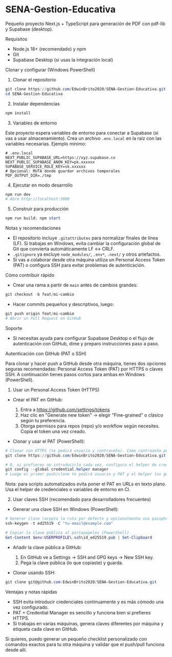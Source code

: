 # SENA-Gestion-Educativa

Pequeño proyecto Next.js + TypeScript para generación de PDF con pdf-lib y Supabase (desktop).

Requisitos
- Node.js 18+ (recomendado) y npm
- Git
- Supabase Desktop (si usas la integración local)

Clonar y configurar (Windows PowerShell)

1. Clonar el repositorio

```powershell
git clone https://github.com/EdwinBrito2020/SENA-Gestion-Educativa.git
cd SENA-Gestion-Educativa
```

2. Instalar dependencias

```powershell
npm install
```

3. Variables de entorno

Este proyecto espera variables de entorno para conectar a Supabase (si vas a usar almacenamiento). Crea un archivo `.env.local` en la raíz con las variables necesarias. Ejemplo mínimo:

```text
# .env.local
NEXT_PUBLIC_SUPABASE_URL=https://xyz.supabase.co
NEXT_PUBLIC_SUPABASE_ANON_KEY=pk.xxxxxx
SUPABASE_SERVICE_ROLE_KEY=sk.xxxxxx
# Opcional: RUTA donde guardar archivos temporales
PDF_OUTPUT_DIR=./tmp
```

4. Ejecutar en modo desarrollo

```powershell
npm run dev
# Abre http://localhost:3000
```

5. Construir para producción

```powershell
npm run build; npm start
```

Notas y recomendaciones
- El repositorio incluye `.gitattributes` para normalizar finales de línea (LF). Si trabajas en Windows, evita cambiar la configuración global de Git que convierta automáticamente LF ↔ CRLF.
- `.gitignore` ya excluye `node_modules/`, `.env*`, `.next/` y otros artefactos.
- Si vas a colaborar desde otra máquina utiliza un Personal Access Token (PAT) o configura SSH para evitar problemas de autenticación.

Cómo contribuir rápido
- Crear una rama a partir de `main` antes de cambios grandes:

```powershell
git checkout -b feat/mi-cambio
```

- Hacer commits pequeños y descriptivos, luego:

```powershell
git push origin feat/mi-cambio
# Abrir un Pull Request en GitHub
```

Soporte
- Si necesitas ayuda para configurar Supabase Desktop o el flujo de autenticación con GitHub, dime y preparo instrucciones paso a paso.

Autenticación con GitHub (PAT o SSH)

Para clonar y hacer push a GitHub desde otra máquina, tienes dos opciones seguras recomendadas: Personal Access Token (PAT) por HTTPS o claves SSH. A continuación tienes pasos cortos para ambas en Windows (PowerShell).

1) Usar un Personal Access Token (HTTPS)

- Crear el PAT en GitHub:
	1. Entra a https://github.com/settings/tokens
	2. Haz clic en "Generate new token" → elegir "Fine-grained" o clásico según tu preferencia.
	3. Otorga permisos para repos (repo) y/o workflow según necesites. Copia el token una vez creado.

- Clonar y usar el PAT (PowerShell):

```powershell
# Clonar con HTTPS (te pedirá usuario y contraseña). Como contraseña pega el PAT.
git clone https://github.com/EdwinBrito2020/SENA-Gestion-Educativa.git

# O, si prefieres no introducirlo cada vez, configura el helper de credenciales de Windows:
git config --global credential.helper manager
# Luego el primer push/clone te pedirá usuario y PAT y el Helper los guardará de forma segura.
```

Nota: para scripts automatizados evita poner el PAT en URLs en texto plano. Usa el helper de credenciales o variables de entorno en CI.

2) Usar claves SSH (recomendado para desarrolladores frecuentes)

- Generar una clave SSH en Windows (PowerShell):

```powershell
# Generar clave (acepta la ruta por defecto y opcionalmente una passphrase)
ssh-keygen -t ed25519 -C "tu-email@example.com"

# Copiar la clave pública al portapapeles (PowerShell)
Get-Content $env:USERPROFILE\.ssh\id_ed25519.pub | Set-Clipboard
```

- Añadir la clave pública a GitHub:
	1. En GitHub ve a Settings → SSH and GPG keys → New SSH key.
	2. Pega la clave pública (lo que copiaste) y guarda.

- Clonar usando SSH:

```powershell
git clone git@github.com:EdwinBrito2020/SENA-Gestion-Educativa.git
```

Ventajas y notas rápidas
- SSH evita introducir credenciales continuamente y es más cómodo una vez configurado.
- PAT + Credential Manager es sencillo y funciona bien si prefieres HTTPS.
- Si trabajas en varias máquinas, genera claves diferentes por máquina y etiqueta cada clave en GitHub.

Si quieres, puedo generar un pequeño checklist personalizado con comandos exactos para tu otra máquina y validar que el push/pull funciona desde allí.
